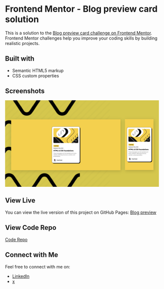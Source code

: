 # Frontend Mentor - Blog preview card solution

This is a solution to the [Blog preview card challenge on Frontend Mentor](https://www.frontendmentor.io/challenges/blog-preview-card-ckPaj01IcS). Frontend Mentor challenges help you improve your coding skills by building realistic projects.

## Built with

- Semantic HTML5 markup
- CSS custom properties

## Screenshots

![Screenshot 1](img/screenshot.png)

## View Live

You can view the live version of this project on GitHub Pages: [Blog preview](https://upovibe.github.io/FrontendMentor-Solutions/blog-preview-card-main/)

## View Code Repo
[Code Repo](https://github.com/upovibe/FrontendMentor-Solutions/tree/main/blog-preview-card-main)

## Connect with Me

Feel free to connect with me on:

- [LinkedIn](https://www.linkedin.com/in/upovibe/)
- [x](https://www.x.com/upovibe/)

